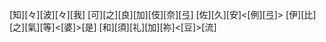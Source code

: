 [知][々][波][々][我] [可][之][良][加][伎][奈][弖] [佐][久][安]<[例][弖]> [伊][比][之][氣][等]<[婆]>[是] [和][須][礼][加][祢]<[豆]>[流]
